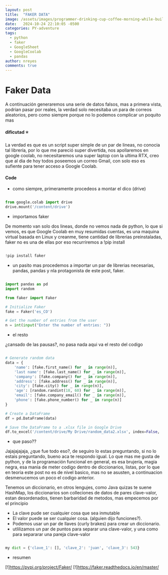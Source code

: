 ```yaml
---
layout: post
title:  "FAKER DATA"
image: /assets/images/programmer-drinking-cup-coffee-morning-while-building-firewalls.jpg
date:   2024-10-24 22:10:05 -0500
categories: PY-adventure
tags:
  - python
  - faker
  - GoogleSheet
  - GoogleCoolab
  - pandas
author: nreyes
comments: true
---
```


# Faker Data

A continuación generaremos una serie de datos falsos, mas a primera vista, podrian pasar por reales, la verdad solo necesitaba un para de correos aleatorios, pero como siempre porque no lo podemos complicar un poquito mas

#### dificutad ⭐

La verdad es que es un script super simple de un par de lineas, no conocia tal librería, por lo que me pareció super divertida, nos apollaremos en google coolab, no necesitaremos una super laptop con la ultima RTX, creo que al dia de hoy todos poseemos un correo Gmail, con solo eso es sufiente para tener acceso a Google Coolab.


#### Code


- como siempre, primeramente procedeos a montar el dico (drive)

```python

from google.colab import drive
drive.mount('/content/drive')

```
- importamos faker

De momento van solo dos lineas, donde no vemos nada de python, lo que si vemos, es que Google Coolab en muy resumidas cuentas, es una maquina virtual basada en Linux y creanme, tiene cantidad de librerias preinstaladas, faker no es una de ellas por eso recurriremos a !pip install


```python

!pip install faker

```
- un pasito mas
procedemos a importar un par de librerias necesarias, pandas, pandas y nla protagonista de este post, faker.


````python

import pandas as pd
import random

from faker import Faker

# Initialize Faker
fake = Faker('es_CO')

# Get the number of entries from the user
n = int(input("Enter the number of entries: "))

````

- el resto

¿cansado de las pausas?, no pasa nada aqui va el resto del codigo

````python

# Generate random data
data = {
    'name': [fake.first_name() for _ in range(n)],
    'last name': [fake.last_name() for _ in range(n)],
    'company': [fake.company() for _ in range(n)],
    'address': [fake.address() for _ in range(n)],
    'city': [fake.city() for _ in range(n)],
    'age': [random.randint(18, 60) for _ in range(n)],
    'email': [fake.company_email() for _ in range(n)],
    'phone': [fake.phone_number() for _ in range(n)]
}

# Create a DataFrame
df = pd.DataFrame(data)

# Save the DataFrame to a .xlsx file in Google Drive
df.to_excel('/content/drive/My Drive/random_data2.xlsx', index=False,  engine='openpyxl')

````
- que paso??

Jajajajajaja, ¿que fue todo eso?, de seguiro lo estas preguntando, si no lo estais preguntando, bueno aca te respondo igual. Lo que mas me gusta de python, y de la programación funcional en general, es esa brujería, magia negra, esa mania de meter codigo dentro de diccionarios, listas, por lo que en teoria este post no es de nivel basico, mas no se asusten, a continuacion desmenucemos un poco el codigo anterior.

Tenemos un diccionario, en otros lengujes, como Java quizas te suene HashMap, los diccionarios son colleciones de datos  de pares clave-valor, estan desordenados, tienen barbaridad de metodos, mas empecemos por el principio
  - La clave pude ser cualquier cosa que sea inmutable
  - El valor puede se ser cualquier cosa. (alguien dijo funciones?).
  - Podemos usar un par de llaves (curly brakes) para crear un diccionario.
  - utlilizamos un par de puntos para separar una clave-valor, y una como para separarar una pareja clave-valor



  ````python

my dict = {'clave_1': [], 'clave_2': 'juan', 'clave_3': 543}

  ````


- resumen

[!]https://pypi.org/project/Faker/
[!]https://faker.readthedocs.io/en/master/